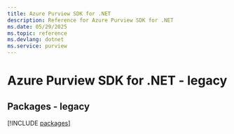 ```yaml
---
title: Azure Purview SDK for .NET
description: Reference for Azure Purview SDK for .NET
ms.date: 05/29/2025
ms.topic: reference
ms.devlang: dotnet
ms.service: purview
---
```

# Azure Purview SDK for .NET - legacy
## Packages - legacy
[!INCLUDE [packages](purview-index.md)]